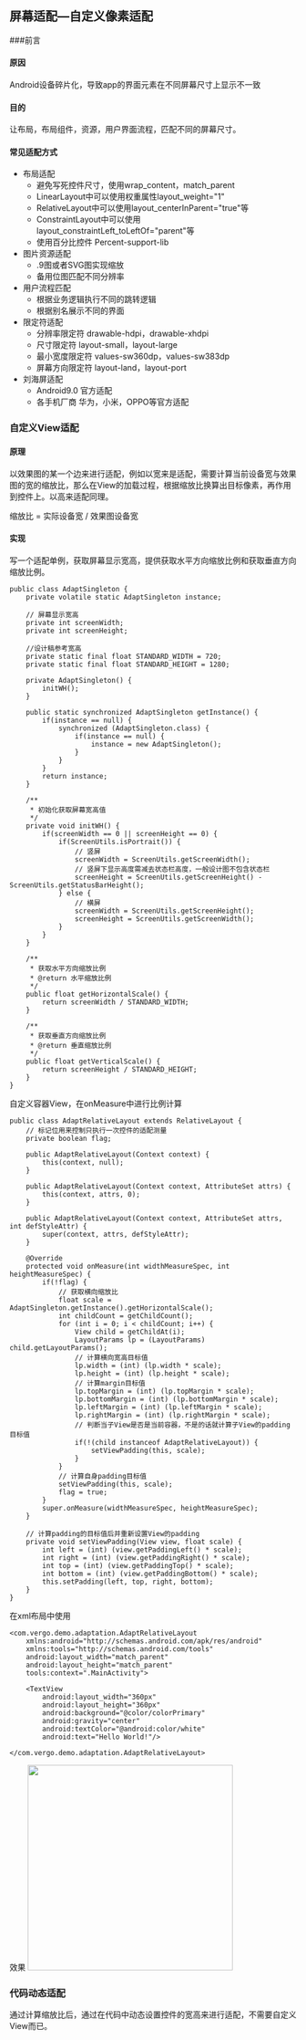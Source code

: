 ## 屏幕适配—自定义像素适配

###前言

#### 原因

Android设备碎片化，导致app的界面元素在不同屏幕尺寸上显示不一致

#### 目的

让布局，布局组件，资源，用户界面流程，匹配不同的屏幕尺寸。

#### 常见适配方式

- 布局适配
  - 避免写死控件尺寸，使用wrap_content，match_parent
  - LinearLayout中可以使用权重属性layout_weight="1"
  - RelativeLayout中可以使用layout_centerInParent="true"等
  - ConstraintLayout中可以使用layout_constraintLeft_toLeftOf="parent"等
  - 使用百分比控件 Percent-support-lib
- 图片资源适配
  - .9图或者SVG图实现缩放
  - 备用位图匹配不同分辨率
- 用户流程匹配
  - 根据业务逻辑执行不同的跳转逻辑
  - 根据别名展示不同的界面
- 限定符适配
  - 分辨率限定符  drawable-hdpi，drawable-xhdpi
  - 尺寸限定符  layout-small，layout-large
  - 最小宽度限定符  values-sw360dp，values-sw383dp
  - 屏幕方向限定符  layout-land，layout-port
- 刘海屏适配
  - Android9.0 官方适配
  - 各手机厂商 华为，小米，OPPO等官方适配

### 自定义View适配

#### 原理

以效果图的某一个边来进行适配，例如以宽来是适配，需要计算当前设备宽与效果图的宽的缩放比，那么在View的加载过程，根据缩放比换算出目标像素，再作用到控件上。以高来适配同理。

缩放比 = 实际设备宽 / 效果图设备宽

#### 实现

写一个适配单例，获取屏幕显示宽高，提供获取水平方向缩放比例和获取垂直方向缩放比例。

```
public class AdaptSingleton {
    private volatile static AdaptSingleton instance;

    // 屏幕显示宽高
    private int screenWidth;
    private int screenHeight;

    //设计稿参考宽高
    private static final float STANDARD_WIDTH = 720;
    private static final float STANDARD_HEIGHT = 1280;

    private AdaptSingleton() {
        initWH();
    }

    public static synchronized AdaptSingleton getInstance() {
        if(instance == null) {
            synchronized (AdaptSingleton.class) {
                if(instance == null) {
                    instance = new AdaptSingleton();
                }
            }
        }
        return instance;
    }

    /**
     * 初始化获取屏幕宽高值
     */
    private void initWH() {
        if(screenWidth == 0 || screenHeight == 0) {
            if(ScreenUtils.isPortrait()) {
                // 竖屏
                screenWidth = ScreenUtils.getScreenWidth();
                // 竖屏下显示高度需减去状态栏高度，一般设计图不包含状态栏
                screenHeight = ScreenUtils.getScreenHeight() - ScreenUtils.getStatusBarHeight();
            } else {
                // 横屏
                screenWidth = ScreenUtils.getScreenHeight();
                screenHeight = ScreenUtils.getScreenWidth();
            }
        }
    }

    /**
     * 获取水平方向缩放比例
     * @return 水平缩放比例
     */
    public float getHorizontalScale() {
        return screenWidth / STANDARD_WIDTH;
    }

    /**
     * 获取垂直方向缩放比例
     * @return 垂直缩放比例
     */
    public float getVerticalScale() {
        return screenHeight / STANDARD_HEIGHT;
    }
}
```

自定义容器View，在onMeasure中进行比例计算

```
public class AdaptRelativeLayout extends RelativeLayout {
    // 标记位用来控制只执行一次控件的适配测量
    private boolean flag;

    public AdaptRelativeLayout(Context context) {
        this(context, null);
    }

    public AdaptRelativeLayout(Context context, AttributeSet attrs) {
        this(context, attrs, 0);
    }

    public AdaptRelativeLayout(Context context, AttributeSet attrs, int defStyleAttr) {
        super(context, attrs, defStyleAttr);
    }

    @Override
    protected void onMeasure(int widthMeasureSpec, int heightMeasureSpec) {
        if(!flag) {
            // 获取横向缩放比
            float scale = AdaptSingleton.getInstance().getHorizontalScale();
            int childCount = getChildCount();
            for (int i = 0; i < childCount; i++) {
                View child = getChildAt(i);
                LayoutParams lp = (LayoutParams) child.getLayoutParams();
                // 计算横向宽高目标值
                lp.width = (int) (lp.width * scale);
                lp.height = (int) (lp.height * scale);
                // 计算margin目标值
                lp.topMargin = (int) (lp.topMargin * scale);
                lp.bottomMargin = (int) (lp.bottomMargin * scale);
                lp.leftMargin = (int) (lp.leftMargin * scale);
                lp.rightMargin = (int) (lp.rightMargin * scale);
                // 判断当子View是否是当前容器，不是的话就计算子View的padding目标值
                if(!(child instanceof AdaptRelativeLayout)) {
                    setViewPadding(this, scale);
                }
            }
            // 计算自身padding目标值
            setViewPadding(this, scale);
            flag = true;
        }
        super.onMeasure(widthMeasureSpec, heightMeasureSpec);
    }

    // 计算padding的目标值后并重新设置View的padding
    private void setViewPadding(View view, float scale) {
        int left = (int) (view.getPaddingLeft() * scale);
        int right = (int) (view.getPaddingRight() * scale);
        int top = (int) (view.getPaddingTop() * scale);
        int bottom = (int) (view.getPaddingBottom() * scale);
        this.setPadding(left, top, right, bottom);
    }
}
```

在xml布局中使用

```
<com.vergo.demo.adaptation.AdaptRelativeLayout
    xmlns:android="http://schemas.android.com/apk/res/android"
    xmlns:tools="http://schemas.android.com/tools"
    android:layout_width="match_parent"
    android:layout_height="match_parent"
    tools:context=".MainActivity">

    <TextView
        android:layout_width="360px"
        android:layout_height="360px"
        android:background="@color/colorPrimary"
        android:gravity="center"
        android:textColor="@android:color/white"
        android:text="Hello World!"/>

</com.vergo.demo.adaptation.AdaptRelativeLayout>
```

效果
<img src="images\adaptscreen_1.png" width="360px"/>

### 代码动态适配

通过计算缩放比后，通过在代码中动态设置控件的宽高来进行适配，不需要自定义View而已。


